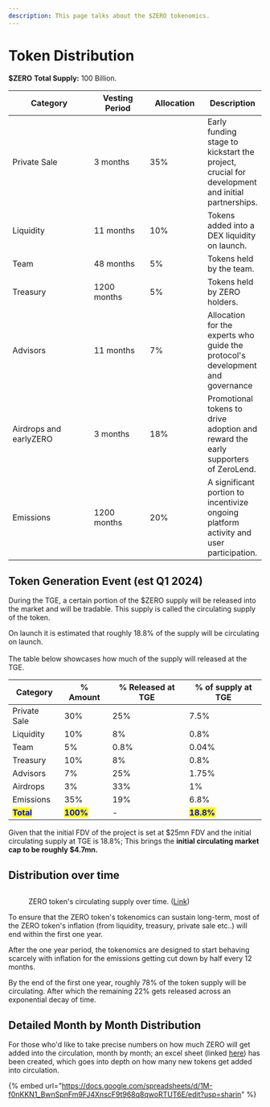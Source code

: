 ```yaml
---
description: This page talks about the $ZERO tokenomics.
---
```


# Token Distribution

**$ZERO** **Total Supply:** 100 Billion.&#x20;

<table data-full-width="true"><thead><tr><th width="238.33333333333331">Category</th><th width="145">Vesting Period</th><th width="126">Allocation</th><th>Description</th></tr></thead><tbody><tr><td>Private Sale</td><td>3 months</td><td>35%</td><td>Early funding stage to kickstart the project, crucial for development and initial partnerships.</td></tr><tr><td>Liquidity</td><td>11 months</td><td>10%</td><td>Tokens added into a DEX liquidity on launch.</td></tr><tr><td>Team</td><td>48 months</td><td>5%</td><td>Tokens held by the team.</td></tr><tr><td>Treasury</td><td>1200 months</td><td>5%</td><td>Tokens held by ZERO holders.</td></tr><tr><td>Advisors</td><td>11 months</td><td>7%</td><td>Allocation for the experts who guide the protocol's development and governance</td></tr><tr><td>Airdrops and earlyZERO</td><td>3 months</td><td>18%</td><td>Promotional tokens to drive adoption and reward the early supporters of ZeroLend. </td></tr><tr><td>Emissions</td><td>1200 months</td><td>20%</td><td>A significant portion to incentivize ongoing platform activity and user participation.</td></tr></tbody></table>

## Token Generation Event (est Q1 2024)

During the TGE, a certain portion of the $ZERO supply will be released into the market and will be tradable. This supply is called the circulating supply of the token.

On launch it is estimated that roughly 18.8% of the supply will be circulating on launch. \
\
The table below showcases how much of the supply will released at the TGE.

| Category                                   | % Amount                                  | % Released at TGE | % of supply at TGE                         |
| ------------------------------------------ | ----------------------------------------- | ----------------- | ------------------------------------------ |
| Private Sale                               | 30%                                       | 25%               | 7.5%                                       |
| Liquidity                                  | 10%                                       | 8%                | 0.8%                                       |
| Team                                       | 5%                                        | 0.8%              | 0.04%                                      |
| Treasury                                   | 10%                                       | 8%                | 0.8%                                       |
| Advisors                                   | 7%                                        | 25%               | 1.75%                                      |
| Airdrops                                   | 3%                                        | 33%               | 1%                                         |
| Emissions                                  | 35%                                       | 19%               | 6.8%                                       |
| <mark style="color:blue;">**Total**</mark> | <mark style="color:blue;">**100%**</mark> | -                 | <mark style="color:blue;">**18.8%**</mark> |

Given that the initial FDV of the project is set at $25mn FDV and the initial circulating supply at TGE is 18.8%; This brings the **initial circulating market cap to be roughly $4.7mn.**

## Distribution over time

<figure><img src="../.gitbook/assets/Screenshot 2023-12-31 at 10.48.15 PM.png" alt=""><figcaption><p>ZERO token's circulating supply over time. (<a href="https://docs.google.com/spreadsheets/d/1M-f0nKKN1_BwnSpnFm9FJ4XnscF9t968q8qwoRTUT6E/edit?usp=sharing">Link</a>)</p></figcaption></figure>

To ensure that the ZERO token's tokenomics can sustain long-term, most of the ZERO token's inflation (from liquidity, treasury, private sale etc..) will end within the first one year.&#x20;

After the one year period, the tokenomics are designed to start behaving scarcely with inflation for the emissions getting cut down by half every 12 months.

By the end of the first one year, roughly 78% of the token supply will be circulating. After which the remaining 22% gets released across an exponential decay of time.

## Detailed Month by Month Distribution

For those who'd like to take precise numbers on how much ZERO will get added into the circulation, month by month; an excel sheet (linked [here](https://docs.google.com/spreadsheets/d/1M-f0nKKN1\_BwnSpnFm9FJ4XnscF9t968q8qwoRTUT6E/edit?usp=sharing)) has been created, which goes into depth on how many new tokens get added into circulation.

{% embed url="https://docs.google.com/spreadsheets/d/1M-f0nKKN1_BwnSpnFm9FJ4XnscF9t968q8qwoRTUT6E/edit?usp=sharin" %}
